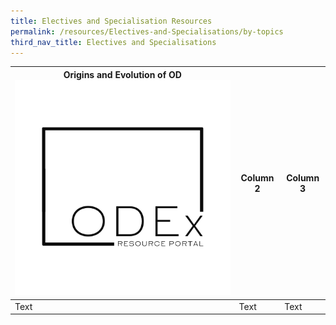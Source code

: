 ```yaml
---
title: Electives and Specialisation Resources
permalink: /resources/Electives-and-Specialisations/by-topics
third_nav_title: Electives and Specialisations
---
```



| **Origins and Evolution of OD**![Alt text for image on Isomer site](/images/Black.png) | Column 2 | Column 3 |
| -------- | -------- | -------- |
| Text     | Text     | Text     |

